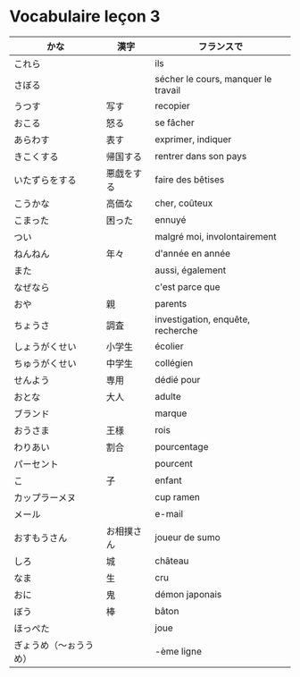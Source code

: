 Vocabulaire leçon 3
=================

かな      |   漢字          |   フランスで
----------|----------------|---------------------
これら     |               |   ils
さぼる     |               |   sécher le cours, manquer le travail
うつす     |   写す        |     recopier
おこる     |   怒る        |     se fâcher
あらわす    |   表す        |     exprimer, indiquer
きこくする   |   帰国する    |   rentrer dans son pays
いたずらをする |   悪戯をする   |   faire des bêtises
こうかな    |   高価な      |  cher, coûteux
こまった    |   困った     |   ennuyé
つい      |               |   malgré moi, involontairement
ねんねん    |   年々      |   d'année en année
また          |           |   aussi, également
なぜなら    |               |   c'est parce que
おや      |   親           |   parents
ちょうさ    |   調査      |   investigation, enquête, recherche
しょうがくせい |   小学生     |   écolier
ちゅうがくせい |   中学生     |   collégien
せんよう    |   専用          |   dédié pour
おとな     |   大人          |   adulte
ブランド    |               |   marque
おうさま    |   王様          |   rois
わりあい    |   割合          |   pourcentage
パーセント   |               |   pourcent
こ       |      子          |     enfant
カップラーメヌ|                |   cup ramen
メール     |               |   e-mail
おすもうさん  |   お相撲さん   |   joueur de sumo
しろ      |       城       |   château
なま      |   生           |   cru
おに      |    鬼          |   démon japonais
ぼう      |   棒           |   bâton
ほっぺた    |               |   joue
ぎょうめ（〜ぉううめ）|        |   -ème ligne